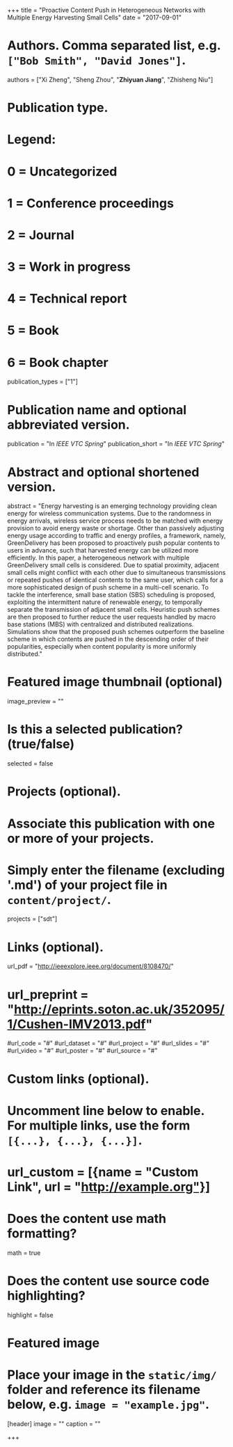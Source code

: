 +++
title = "Proactive Content Push in Heterogeneous Networks with Multiple Energy Harvesting Small Cells"
date = "2017-09-01"

# Authors. Comma separated list, e.g. `["Bob Smith", "David Jones"]`.
authors = ["Xi Zheng", "Sheng Zhou", "**Zhiyuan Jiang**", "Zhisheng Niu"]

# Publication type.
# Legend:
# 0 = Uncategorized
# 1 = Conference proceedings
# 2 = Journal
# 3 = Work in progress
# 4 = Technical report
# 5 = Book
# 6 = Book chapter
publication_types = ["1"]

# Publication name and optional abbreviated version.
publication = "In *IEEE VTC Spring*"
publication_short = "In *IEEE VTC Spring*"

# Abstract and optional shortened version.
abstract = "Energy harvesting is an emerging technology providing clean energy for wireless communication systems. Due to the randomness in energy arrivals, wireless service process needs to be matched with energy provision to avoid energy waste or shortage. Other than passively adjusting energy usage according to traffic and energy profiles, a framework, namely, GreenDelivery has been proposed to proactively push popular contents to users in advance, such that harvested energy can be utilized more efficiently. In this paper, a heterogeneous network with multiple GreenDelivery small cells is considered. Due to spatial proximity, adjacent small cells might conflict with each other due to simultaneous  transmissions or repeated pushes of identical contents to the same user, which calls for a more sophisticated design of push scheme in a multi-cell scenario. To tackle the interference, small base station (SBS) scheduling is proposed, exploiting the intermittent nature of renewable energy, to temporally separate the transmission of adjacent small cells. Heuristic push schemes are then proposed to further reduce the user requests handled by macro base stations (MBS) with centralized and distributed realizations. Simulations show that the proposed push schemes outperform the baseline scheme in which contents are pushed in the descending order of their popularities, especially when content popularity is more uniformly distributed."

# Featured image thumbnail (optional)
image_preview = ""

# Is this a selected publication? (true/false)
selected = false

# Projects (optional).
#   Associate this publication with one or more of your projects.
#   Simply enter the filename (excluding '.md') of your project file in `content/project/`.
projects = ["sdt"]

# Links (optional).
url_pdf = "http://ieeexplore.ieee.org/document/8108470/"
# url_preprint = "http://eprints.soton.ac.uk/352095/1/Cushen-IMV2013.pdf"
#url_code = "#"
#url_dataset = "#"
#url_project = "#"
#url_slides = "#"
#url_video = "#"
#url_poster = "#"
#url_source = "#"

# Custom links (optional).
#   Uncomment line below to enable. For multiple links, use the form `[{...}, {...}, {...}]`.
# url_custom = [{name = "Custom Link", url = "http://example.org"}]

# Does the content use math formatting?
math = true

# Does the content use source code highlighting?
highlight = false

# Featured image
# Place your image in the `static/img/` folder and reference its filename below, e.g. `image = "example.jpg"`.
[header]
image = ""
caption = ""

+++

